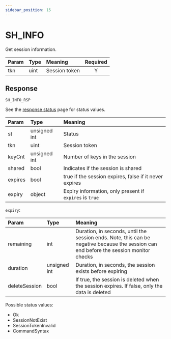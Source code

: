 ```yaml
---
sidebar_position: 15
---
```


# SH_INFO
Get session information.


|Param|Type|Meaning|Required|
|:---|:---|:---|:---:|
|tkn|uint|Session token|Y|


## Response

`SH_INFO_RSP`

See the [response status](./../Statuses) page for status values.


|Param|Type|Meaning|
|:---|:---|:---|
|st|unsigned int|Status|
|tkn|uint|Session token|
|keyCnt|unsigned int|Number of keys in the session|
|shared|bool|Indicates if the session is shared|
|expires|bool|true if the session expires, false if it never expires|
|expiry|object|Expiry information, only present if `expires` is `true`|


`expiry`:

|Param|Type|Meaning|
|:---|:---|:---|
|remaining|int|Duration, in seconds, until the session ends. Note, this can be negative because the session can end before the session monitor checks|
|duration|unsigned int|Duration, in seconds, the session exists before expiring|
|deleteSession|bool|If true, the session is deleted when the session expires. If false, only the data is deleted|


Possible status values:

- Ok
- SessionNotExist
- SessionTokenInvalid 
- CommandSyntax